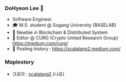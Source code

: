 ### DoHyeon Lee 👋
- Software Engineer.
- 🎓 M.S. student @ Sogang University (BASELAB)
- 🌱 Newbie in Blockchain & Distributed System
- 📓 Editor @ CURG (Crypto United Research Group) https://medium.com/curg/
- 📓 Posting history : https://scalalang2.medium.com/

### Maplestory
- 크로아 : [scalalang2](https://maple.gg/u/scalalang2) (나로)
